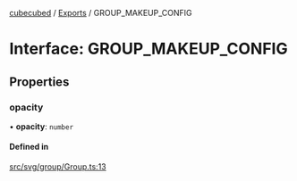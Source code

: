 [cubecubed](/reference/README.md) / [Exports](/reference/modules.md) / GROUP\_MAKEUP\_CONFIG

# Interface: GROUP\_MAKEUP\_CONFIG

## Properties

### opacity

• **opacity**: `number`

#### Defined in

[src/svg/group/Group.ts:13](https://github.com/imaphatduc/cubecubed/blob/0fd2007/src/svg/group/Group.ts#L13)
